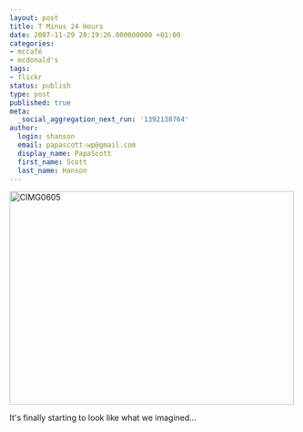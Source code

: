 ```yaml
---
layout: post
title: T Minus 24 Hours
date: 2007-11-29 20:19:26.000000000 +01:00
categories:
- mccafé
- mcdonald's
tags:
- flickr
status: publish
type: post
published: true
meta:
  _social_aggregation_next_run: '1392138764'
author:
  login: shanson
  email: papascott-wp@gmail.com
  display_name: PapaScott
  first_name: Scott
  last_name: Hanson
---
```

<p><a href="http://www.flickr.com/photos/51035717986@N01/2073533513" title="View 'CIMG0605' on Flickr.com"><img src="http://farm3.static.flickr.com/2004/2073533513_511e0b29de.jpg" alt="CIMG0605" border="0" width="500" height="375" /></a></p>
<p>It's finally starting to look like what we imagined...</p>

